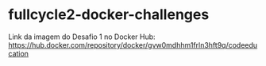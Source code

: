 # fullcycle2-docker-challenges

Link da imagem do Desafio 1 no Docker Hub: <https://hub.docker.com/repository/docker/gvw0mdhhm1frln3hft9q/codeeducation>
